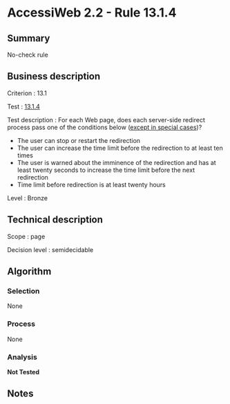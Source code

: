 # AccessiWeb 2.2 - Rule 13.1.4

## Summary

No-check rule

## Business description

Criterion : 13.1

Test :
[13.1.4](http://www.accessiweb.org/index.php/accessiweb-22-english-version.html#test-13-1-4)

Test description : For each Web page, does each server-side redirect
process pass one of the conditions below ([except in special
cases](http://www.accessiweb.org/index.php/glossary-76.html#cpCrit13-1 "Special cases for criterion 13.1"))?

-   The user can stop or restart the redirection
-   The user can increase the time limit before the redirection to at
    least ten times
-   The user is warned about the imminence of the redirection and has at
    least twenty seconds to increase the time limit before the next
    redirection
-   Time limit before redirection is at least twenty hours

Level : Bronze

## Technical description

Scope : page

Decision level :
semidecidable

## Algorithm

### Selection

None

### Process

None

### Analysis

**Not Tested**

## Notes


